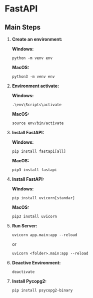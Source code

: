 # FastAPI

## Main Steps
1. **Create an environment:**

    **Windows:**
    ```
    python -m venv env
    ```
    **MacOS:**
    ```
    python3 -m venv env
    ```

2. **Environment activate:**

    **Windows:**
    ```
    .\env\Scripts\activate
    ```
    **MacOS:**
    ```
    source env/bin/activate
    ```

3. **Install FastAPI:**

    **Windows:**
    ```
    pip install fastapi[all]
    ```
    **MacOS:**
    ```
    pip3 install fastapi
    ```

3. **Install FastAPI:**

    **Windows:**
    ```
    pip install uvicorn[standar]
    ```
    **MacOS:**
    ```
    pip3 install uvicorn
    ```

6. **Run Server:**

    ```
    uvicorn app.main:app --reload
    ```
    or
    ```
    uvicorn <folder>.main:app --reload
    ```

7. **Deactive Environment:**

    ```
    deactivate
    ```

8. **Install Pycopg2:**

    ```
    pip install psycopg2-binary
    ```

